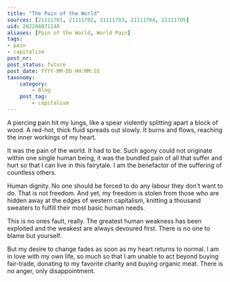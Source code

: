 ```yaml
---
title: "The Pain of the World"
sources: [21111701, 21111702, 21111703, 21111704, 21111705]
uid: 202208071140
aliases: [Pain of the World, World Pain]
tags: 
- pain
- capitalism
post_nr:
post_status: future
post_date: YYYY-MM-DD HH:MM:SS 
taxonomy:
    category:
        - Blog
    post_tag:
        - capitalism
---
```


A piercing pain hit my lungs, like a spear violently splitting apart a block of wood. A red-hot, thick fluid spreads out slowly. It burns and flows, reaching the inner workings of my heart.

It was the pain of the world. It had to be. Such agony could not originate within one single human being, it was the bundled pain of all that suffer and hurt so that I can live in this fairytale. I am the benefactor of the suffering of countless others. 

Human dignity. No one should be forced to do any labour they don't want to do. That is not freedom. And yet, my freedom is stolen from those who are hidden away at the edges of western capitalism, knitting a thousand sweaters to fulfill their most basic human needs.

This is no ones fault, really. The greatest human weakness has been exploited and the weakest are always devoured first. There is no one to blame but yourself.

But my desire to change fades as soon as my heart returns to normal. I am in love with my own life, so much so that I am unable to act beyond buying fair-trade, donating to my favorite charity and buying organic meat. There is no anger, only disappointment.